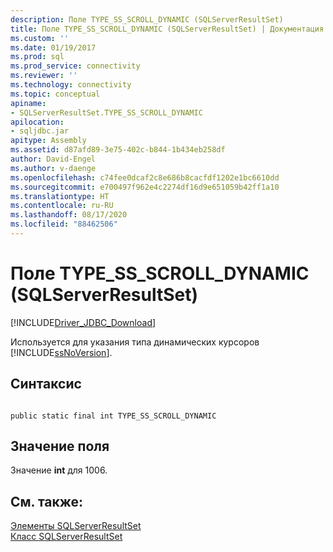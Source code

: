 ```yaml
---
description: Поле TYPE_SS_SCROLL_DYNAMIC (SQLServerResultSet)
title: Поле TYPE_SS_SCROLL_DYNAMIC (SQLServerResultSet) | Документация Майкрософт
ms.custom: ''
ms.date: 01/19/2017
ms.prod: sql
ms.prod_service: connectivity
ms.reviewer: ''
ms.technology: connectivity
ms.topic: conceptual
apiname:
- SQLServerResultSet.TYPE_SS_SCROLL_DYNAMIC
apilocation:
- sqljdbc.jar
apitype: Assembly
ms.assetid: d87afd89-3e75-402c-b844-1b434eb258df
author: David-Engel
ms.author: v-daenge
ms.openlocfilehash: c74fee0dcaf2c8e686b8cacfdf1202e1bc6610dd
ms.sourcegitcommit: e700497f962e4c2274df16d9e651059b42ff1a10
ms.translationtype: HT
ms.contentlocale: ru-RU
ms.lasthandoff: 08/17/2020
ms.locfileid: "88462506"
---
```

# <a name="type_ss_scroll_dynamic-field-sqlserverresultset"></a>Поле TYPE_SS_SCROLL_DYNAMIC (SQLServerResultSet)
[!INCLUDE[Driver_JDBC_Download](../../../includes/driver_jdbc_download.md)]

  Используется для указания типа динамических курсоров [!INCLUDE[ssNoVersion](../../../includes/ssnoversion-md.md)].  
  
## <a name="syntax"></a>Синтаксис  
  
```  
  
public static final int TYPE_SS_SCROLL_DYNAMIC  
```  
  
## <a name="field-value"></a>Значение поля  
 Значение **int** для 1006.  
  
## <a name="see-also"></a>См. также:  
 [Элементы SQLServerResultSet](../../../connect/jdbc/reference/sqlserverresultset-members.md)   
 [Класс SQLServerResultSet](../../../connect/jdbc/reference/sqlserverresultset-class.md)  
  
  
